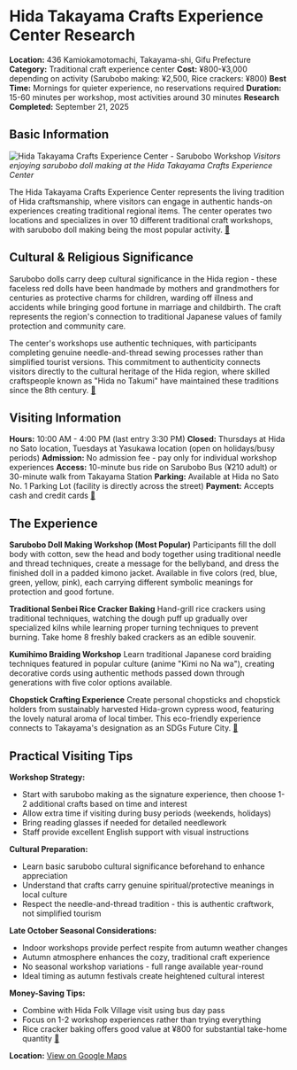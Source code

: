 # Hida Takayama Crafts Experience Center Research

**Location:** 436 Kamiokamotomachi, Takayama-shi, Gifu Prefecture
**Category:** Traditional craft experience center
**Cost:** ¥800-¥3,000 depending on activity (Sarubobo making: ¥2,500, Rice crackers: ¥800)
**Best Time:** Mornings for quieter experience, no reservations required
**Duration:** 15-60 minutes per workshop, most activities around 30 minutes
**Research Completed:** September 21, 2025

## Basic Information

![Hida Takayama Crafts Experience Center - Sarubobo Workshop](https://www.omoidetaiken.jp/ot-cms/wp-content/uploads/2024/07/DSC02719-300x240.jpg)
*Visitors enjoying sarubobo doll making at the Hida Takayama Crafts Experience Center*

The Hida Takayama Crafts Experience Center represents the living tradition of Hida craftsmanship, where visitors can engage in authentic hands-on experiences creating traditional regional items. The center operates two locations and specializes in over 10 different traditional craft workshops, with sarubobo doll making being the most popular activity. [🔗](https://www.omoidetaiken.jp/english/)

## Cultural & Religious Significance

Sarubobo dolls carry deep cultural significance in the Hida region - these faceless red dolls have been handmade by mothers and grandmothers for centuries as protective charms for children, warding off illness and accidents while bringing good fortune in marriage and childbirth. The craft represents the region's connection to traditional Japanese values of family protection and community care.

The center's workshops use authentic techniques, with participants completing genuine needle-and-thread sewing processes rather than simplified tourist versions. This commitment to authenticity connects visitors directly to the cultural heritage of the Hida region, where skilled craftspeople known as "Hida no Takumi" have maintained these traditions since the 8th century. [🔗](https://www.hida.jp/english/recreationandleisure/traditionalandhistory/4000063.html)

## Visiting Information

**Hours:** 10:00 AM - 4:00 PM (last entry 3:30 PM)
**Closed:** Thursdays at Hida no Sato location, Tuesdays at Yasukawa location (open on holidays/busy periods)
**Admission:** No admission fee - pay only for individual workshop experiences
**Access:** 10-minute bus ride on Sarubobo Bus (¥210 adult) or 30-minute walk from Takayama Station
**Parking:** Available at Hida no Sato No. 1 Parking Lot (facility is directly across the street)
**Payment:** Accepts cash and credit cards
[🔗](https://www.gifu-kankou.jp/spot/detail_9156.html)

## The Experience

**Sarubobo Doll Making Workshop (Most Popular)**
Participants fill the doll body with cotton, sew the head and body together using traditional needle and thread techniques, create a message for the bellyband, and dress the finished doll in a padded kimono jacket. Available in five colors (red, blue, green, yellow, pink), each carrying different symbolic meanings for protection and good fortune.

**Traditional Senbei Rice Cracker Baking**
Hand-grill rice crackers using traditional techniques, watching the dough puff up gradually over specialized kilns while learning proper turning techniques to prevent burning. Take home 8 freshly baked crackers as an edible souvenir.

**Kumihimo Braiding Workshop**
Learn traditional Japanese cord braiding techniques featured in popular culture (anime "Kimi no Na wa"), creating decorative cords using authentic methods passed down through generations with five color options available.

**Chopstick Crafting Experience**
Create personal chopsticks and chopstick holders from sustainably harvested Hida-grown cypress wood, featuring the lovely natural aroma of local timber. This eco-friendly experience connects to Takayama's designation as an SDGs Future City. [🔗](https://japantravel.navitime.com/en/area/jp/spot/02301-4100144/)

## Practical Visiting Tips

**Workshop Strategy:**
- Start with sarubobo making as the signature experience, then choose 1-2 additional crafts based on time and interest
- Allow extra time if visiting during busy periods (weekends, holidays)
- Bring reading glasses if needed for detailed needlework
- Staff provide excellent English support with visual instructions

**Cultural Preparation:**
- Learn basic sarubobo cultural significance beforehand to enhance appreciation
- Understand that crafts carry genuine spiritual/protective meanings in local culture
- Respect the needle-and-thread tradition - this is authentic craftwork, not simplified tourism

**Late October Seasonal Considerations:**
- Indoor workshops provide perfect respite from autumn weather changes
- Autumn atmosphere enhances the cozy, traditional craft experience
- No seasonal workshop variations - full range available year-round
- Ideal timing as autumn festivals create heightened cultural interest

**Money-Saving Tips:**
- Combine with Hida Folk Village visit using bus day pass
- Focus on 1-2 workshop experiences rather than trying everything
- Rice cracker baking offers good value at ¥800 for substantial take-home quantity [🔗](https://www.hidatakayama.or.jp/spot/detail_1112.html)

**Location:** [View on Google Maps](https://maps.google.com/?q=436+Kamiokamotomachi,+Takayama-shi,+Gifu+Prefecture)